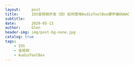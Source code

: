 ```yaml
---
layout:     post
title:      IOS音视频开发（四）如何使用AudioToolBox硬件编码AAC
subtitle:   
date:       2020-05-13
author:     Glen
header-img: img/post-bg-none.jpg
catalog: true
tags:
    - IOS
    - 音视频
    - AudioToolBox
---
```



